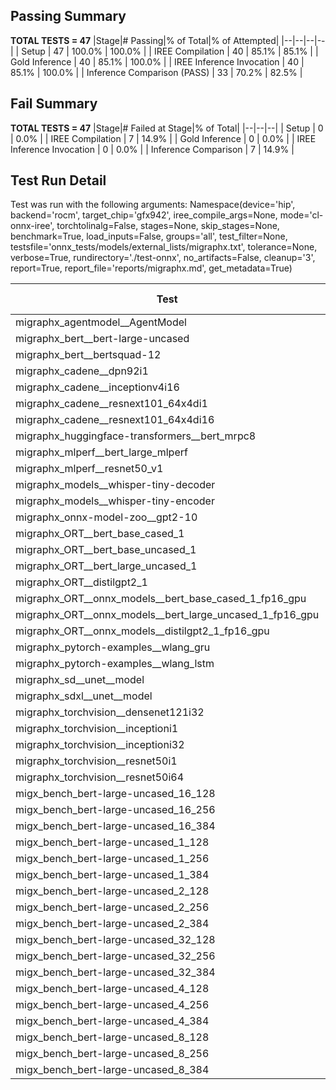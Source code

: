 ## Passing Summary

**TOTAL TESTS = 47**
|Stage|# Passing|% of Total|% of Attempted|
|--|--|--|--|
| Setup | 47 | 100.0% | 100.0% |
| IREE Compilation | 40 | 85.1% | 85.1% |
| Gold Inference | 40 | 85.1% | 100.0% |
| IREE Inference Invocation | 40 | 85.1% | 100.0% |
| Inference Comparison (PASS) | 33 | 70.2% | 82.5% |
## Fail Summary

**TOTAL TESTS = 47**
|Stage|# Failed at Stage|% of Total|
|--|--|--|
| Setup | 0 | 0.0% |
| IREE Compilation | 7 | 14.9% |
| Gold Inference | 0 | 0.0% |
| IREE Inference Invocation | 0 | 0.0% |
| Inference Comparison | 7 | 14.9% |
## Test Run Detail
Test was run with the following arguments:
Namespace(device='hip', backend='rocm', target_chip='gfx942', iree_compile_args=None, mode='cl-onnx-iree', torchtolinalg=False, stages=None, skip_stages=None, benchmark=True, load_inputs=False, groups='all', test_filter=None, testsfile='onnx_tests/models/external_lists/migraphx.txt', tolerance=None, verbose=True, rundirectory='./test-onnx', no_artifacts=False, cleanup='3', report=True, report_file='reports/migraphx.md', get_metadata=True)

| Test | Exit Status | Mean Benchmark Time (ms) | Notes |
|--|--|--|--|
| migraphx_agentmodel__AgentModel | compilation | None | |
| migraphx_bert__bert-large-uncased | PASS | 20.07123456735696 | |
| migraphx_bert__bertsquad-12 | PASS | 18.579539559013615 | |
| migraphx_cadene__dpn92i1 | compilation | None | |
| migraphx_cadene__inceptionv4i16 | PASS | 142.3107384238392 | |
| migraphx_cadene__resnext101_64x4di1 | compilation | None | |
| migraphx_cadene__resnext101_64x4di16 | PASS | 218.54044696212642 | |
| migraphx_huggingface-transformers__bert_mrpc8 | PASS | 7.538566696919922 | |
| migraphx_mlperf__bert_large_mlperf | Numerics | 44.113022090944774 | |
| migraphx_mlperf__resnet50_v1 | PASS | 6.0580938575446766 | |
| migraphx_models__whisper-tiny-decoder | PASS | 31.574238935296517 | |
| migraphx_models__whisper-tiny-encoder | Numerics | 53.73873824898441 | |
| migraphx_onnx-model-zoo__gpt2-10 | compilation | None | |
| migraphx_ORT__bert_base_cased_1 | PASS | 113.35954459435823 | |
| migraphx_ORT__bert_base_uncased_1 | PASS | 113.30209466783951 | |
| migraphx_ORT__bert_large_uncased_1 | PASS | 366.0371353616938 | |
| migraphx_ORT__distilgpt2_1 | PASS | 60.03196250983617 | |
| migraphx_ORT__onnx_models__bert_base_cased_1_fp16_gpu | Numerics | 72.3106388002634 | |
| migraphx_ORT__onnx_models__bert_large_uncased_1_fp16_gpu | Numerics | 275.24904115125537 | |
| migraphx_ORT__onnx_models__distilgpt2_1_fp16_gpu | Numerics | 38.084883234222175 | |
| migraphx_pytorch-examples__wlang_gru | PASS | 22.623927477980033 | |
| migraphx_pytorch-examples__wlang_lstm | PASS | 12.81216076051731 | |
| migraphx_sd__unet__model | compilation | None | |
| migraphx_sdxl__unet__model | compilation | None | |
| migraphx_torchvision__densenet121i32 | PASS | 70.10930560063571 | |
| migraphx_torchvision__inceptioni1 | PASS | 10.21740477586138 | |
| migraphx_torchvision__inceptioni32 | PASS | 148.6837742384523 | |
| migraphx_torchvision__resnet50i1 | compilation | None | |
| migraphx_torchvision__resnet50i64 | PASS | 182.61313843928897 | |
| migx_bench_bert-large-uncased_16_128 | PASS | 34.95659025696416 | |
| migx_bench_bert-large-uncased_16_256 | PASS | 57.487619989034194 | |
| migx_bench_bert-large-uncased_16_384 | Numerics | 77.68495830155356 | |
| migx_bench_bert-large-uncased_1_128 | PASS | 13.477166481793693 | |
| migx_bench_bert-large-uncased_1_256 | PASS | 13.847510698647085 | |
| migx_bench_bert-large-uncased_1_384 | PASS | 20.07714260059098 | |
| migx_bench_bert-large-uncased_2_128 | PASS | 13.309932303609054 | |
| migx_bench_bert-large-uncased_2_256 | PASS | 13.772784122052826 | |
| migx_bench_bert-large-uncased_2_384 | PASS | 22.243761705354817 | |
| migx_bench_bert-large-uncased_32_128 | PASS | 69.78709350029628 | |
| migx_bench_bert-large-uncased_32_256 | PASS | 108.27615888168414 | |
| migx_bench_bert-large-uncased_32_384 | Numerics | 155.18910544924438 | |
| migx_bench_bert-large-uncased_4_128 | PASS | 14.7849887275923 | |
| migx_bench_bert-large-uncased_4_256 | PASS | 17.805688194612152 | |
| migx_bench_bert-large-uncased_4_384 | PASS | 26.84433335880152 | |
| migx_bench_bert-large-uncased_8_128 | PASS | 20.38600008846039 | |
| migx_bench_bert-large-uncased_8_256 | PASS | 29.57552241665932 | |
| migx_bench_bert-large-uncased_8_384 | PASS | 42.8952345343229 | |

